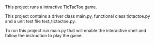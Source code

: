 This project runs a intractive TicTacToe game.

This project contains a driver class main.py, functional class tictactoe.py and a unit test file test_tictactoe.py.

To run this project run main.py that will enable the interactive shell and follow the instruction to play the game.
